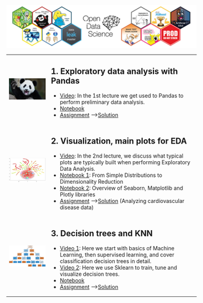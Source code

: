 ![title](posts/img/ods_title.jpg)

<table>
  <tbody>
    <tr>
      <td><img width="300" src="posts/img/topic1-teaser.jpg" /></td>
      <td>
        <h2>1. Exploratory data analysis with Pandas</h2>
        <ul>
          <li><a href="https://youtu.be/fwWCw_cE5aI">Video</a>: In the 1st lecture we get used to Pandas to perform preliminary data analysis.</li>
          <li><a href="https://mlcourse.ai/notebooks/blob/master/jupyter_english/topic01_pandas_data_analysis/topic1_pandas_data_analysis.ipynb?flush_cache=true">Notebook</a></li>
          <li><a href="https://www.kaggle.com/kashnitsky/a1-demo-pandas-and-uci-adult-dataset">Assignment</a>
          --><a href="https://www.kaggle.com/kashnitsky/a1-demo-pandas-and-uci-adult-dataset-solution">Solution</a></li>
        </ul>
      </td>
    </tr>
    <tr>
      <td><img width="300" src="posts/img/topic2-teaser.jpg" /></td>
      <td>
        <h2>2. Visualization, main plots for EDA</h2>
        <ul>
          <li><a href="https://youtu.be/WNoQTNOME5g">Video</a>: In the 2nd lecture, we discuss what typical plots are typically built when performing Exploratory Data Analysis.</li>
          <li><a href="https://nbviewer.jupyter.org/github/Yorko/mlcourse_open/blob/master/jupyter_english/topic02_visual_data_analysis/topic2_visual_data_analysis.ipynb?flush_cache=true">Notebook 1</a>: From Simple Distributions to Dimensionality Reduction</li>
          <li><a href="https://nbviewer.jupyter.org/github/Yorko/mlcourse_open/blob/master/jupyter_english/topic02_visual_data_analysis/topic2_additional_seaborn_matplotlib_plotly.ipynb?flush_cache=true">Notebook 2</a>: Overview of Seaborn, Matplotlib and Plotly libraries</li>
          <li><a href="https://www.kaggle.com/kashnitsky/a2-demo-analyzing-cardiovascular-data">Assignment</a>
           --><a href="https://www.kaggle.com/kashnitsky/a2-demo-analyzing-cardiovascular-data-solution">Solution</a> (Analyzing cardiovascular disease data)</li>
        </ul>
      </td>
    <tr>
      <td><img width="300" src="posts/img/topic3-teaser.png" /></td>
      <td>
        <h2>3. Decision trees and KNN</h2>
        <ul>
          <li><a href="https://youtu.be/H4XlBTPv5rQ">Video 1</a>: Here we start with basics of Machine Learning, then supervised learning, and cover classification decision trees in detail.</li>
          <li><a href="https://youtu.be/RrVYO6Td9Js">Video 2</a>: Here we use Sklearn to train, tune and visualize decision trees.</li>
          <li><a href="https://mlcourse.ai/notebooks/blob/master/jupyter_english/topic01_pandas_data_analysis/topic1_pandas_data_analysis.ipynb?flush_cache=true">Notebook</a></li>
          <li><a href="https://www.kaggle.com/kashnitsky/a3-demo-decision-trees">Assignment</a>
          --><a href="https://www.kaggle.com/kashnitsky/a3-demo-decision-trees-solution">Solution</a></li>
        </ul>
      </td>
    </tr>
  </tbody>
</table>
